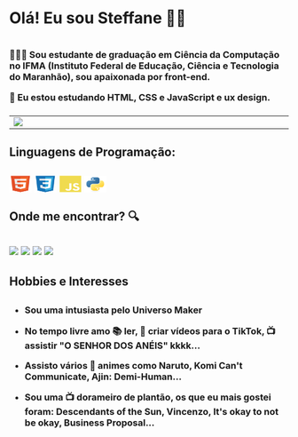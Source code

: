 ### <h1> Olá! Eu sou Steffane 👋🏽<h1/>
<h3> 
👩🏽‍💻 Sou estudante de graduação em Ciência da Computação no IFMA (Instituto Federal de Educação, Ciência e Tecnologia do Maranhão), sou apaixonada por front-end.

📖 Eu estou estudando HTML, CSS e JavaScript e ux design.
<h3/>
  <center>
<table>
    <tr>
        <td><img width="495px" align="left" src="https://github-readme-stats.vercel.app/api/top-langs/?username=SteffaneCastro&hide=html&layout=compact&theme=tokyonight&show_icons=true" /></td>
        <td><img width="495px" align="left" src="https://github-readme-stats.vercel.app/api?username=SteffaneCastro&theme=tokyonight&show_icons=true"/></td>
    </tr>   
</table>
</center>   
<h2>Linguagens de Programação: <h2/>
<div>
  <img align="center" alt="Rafa-HTML" height="30" width="40" src="https://raw.githubusercontent.com/devicons/devicon/master/icons/html5/html5-original.svg">
  <img align="center" alt="Rafa-CSS" height="30" width="40" src="https://raw.githubusercontent.com/devicons/devicon/master/icons/css3/css3-original.svg">
  <img align="center" alt="Rafa-Js" height="30" width="40" src="https://raw.githubusercontent.com/devicons/devicon/master/icons/javascript/javascript-plain.svg">
  <img align="center" alt="Rafa-Python" height="30" width="40" src="https://raw.githubusercontent.com/devicons/devicon/master/icons/python/python-original.svg">
</div>
<h2>Onde me encontrar? 🔍<h2>
<div> 
  <a href = "mailto:steffane.castro@gmail.com"><img src="https://img.shields.io/badge/-Gmail-%23333?style=for-the-badge&logo=gmail&logoColor=white" target="_blank"></a>
  <a href="https://www.linkedin.com/in/steffane-de-oliveira-castro-6908a8192/" target="_blank"><img src="https://img.shields.io/badge/-LinkedIn-%230077B5?style=for-the-badge&logo=linkedin&logoColor=white" target="_blank"></a>
  <a href="https://www.instagram.com/steffane.cass/" target="_blank"><img src="https://img.shields.io/badge/-Instagram-%23E4405F?style=for-the-badge&logo=instagram&logoColor=white" target="_blank"></a>
  <a href = "https://www.tiktok.com/@steffane.cass?is_from_webapp=1&sender_device=pc"><img src="https://img.shields.io/badge/-TikTok-%23333?style=for-the-badge&logo=TikTok&logoColor=white" target="_blank"></a>
</div>
  
<h2>Hobbies e Interesses<h2/>
<h3>
  
- Sou uma intusiasta pelo Universo Maker 
  
- No tempo livre amo 📚 ler, 🎥 criar vídeos para o TikTok, 📺 assistir "O SENHOR DOS ANÉIS" kkkk...
- Assisto vários 🎥 animes como Naruto, Komi Can't Communicate, Ajin: Demi-Human...
- Sou uma 📺 dorameiro de plantão, os que eu mais gostei foram: Descendants of the Sun, Vincenzo, It's okay to not be okay, Business Proposal...
<h3/>
